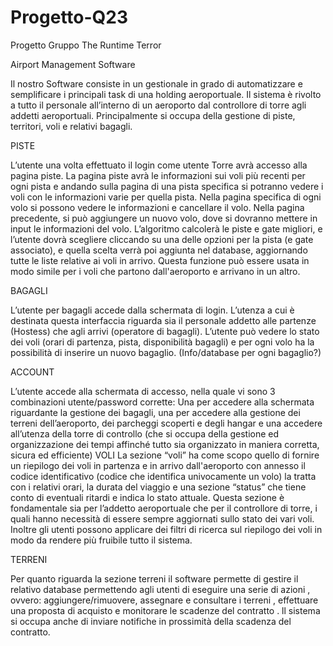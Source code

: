 # Progetto-Q23
Progetto Gruppo The Runtime Terror


Airport Management Software 


Il nostro Software consiste in un gestionale in grado di automatizzare e semplificare i principali task di una holding aeroportuale. Il sistema è rivolto a tutto il personale all’interno di un aeroporto dal controllore di torre agli addetti aeroportuali. Principalmente si occupa della gestione di piste, territori, voli e relativi bagagli. 




PISTE 

L’utente una volta effettuato il login come utente Torre avrà accesso alla pagina piste. La pagina piste avrà le informazioni sui voli più recenti per ogni pista e andando sulla pagina di una pista specifica si potranno vedere i voli con le informazioni varie per quella pista. Nella pagina specifica di ogni volo si possono vedere le informazioni e cancellare il volo. Nella pagina precedente, si può aggiungere un nuovo volo, dove si dovranno mettere in input le informazioni del volo. L’algoritmo calcolerà le piste e gate migliori, e l’utente dovrà scegliere cliccando su una delle opzioni per la pista (e gate associato), e quella scelta verrà poi aggiunta nel database, aggiornando tutte le liste relative ai voli in arrivo. Questa funzione può essere usata in modo simile per i voli che partono dall'aeroporto e arrivano in un altro. 



BAGAGLI

L’utente per bagagli accede dalla schermata di login. L’utenza a cui è destinata questa interfaccia riguarda sia il personale addetto alle partenze (Hostess) che agli arrivi (operatore di bagagli). L’utente può vedere lo stato dei voli (orari di partenza, pista, disponibilità bagagli) e per ogni volo ha la possibilità di inserire un nuovo bagaglio. (Info/database per ogni bagaglio?)



ACCOUNT 

L’utente accede alla schermata di accesso, nella quale vi sono 3 combinazioni utente/password corrette:
Una per accedere alla schermata riguardante la gestione dei bagagli, una per accedere alla gestione dei terreni dell’aeroporto, dei parcheggi scoperti e degli hangar e una accedere all’utenza della torre di controllo (che si occupa della gestione ed organizzazione dei tempi affinché tutto sia organizzato in maniera corretta, sicura ed efficiente)
VOLI
La sezione “voli” ha come scopo quello di fornire un riepilogo dei voli in partenza e in arrivo dall'aeroporto con annesso il codice identificativo (codice che identifica univocamente un volo) la tratta con i relativi orari, la durata del viaggio e una sezione “status” che tiene conto di eventuali ritardi e indica lo stato attuale. Questa sezione è fondamentale sia per l’addetto aeroportuale che per il controllore di torre, i quali hanno necessità di essere sempre aggiornati sullo stato dei vari voli. Inoltre gli utenti possono applicare dei filtri di ricerca sul riepilogo dei voli in modo da rendere più fruibile tutto il sistema. 

TERRENI

Per quanto riguarda la sezione terreni il software permette di gestire il relativo database permettendo agli utenti di eseguire una serie di azioni , ovvero:  aggiungere/rimuovere, assegnare e consultare i terreni , effettuare una proposta di acquisto e monitorare le scadenze del contratto . ll sistema si occupa anche di inviare notifiche in prossimità della scadenza del contratto.
